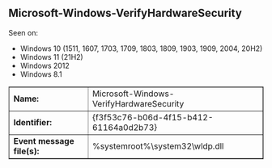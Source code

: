 ## Microsoft-Windows-VerifyHardwareSecurity

Seen on:
* Windows 10 (1511, 1607, 1703, 1709, 1803, 1809, 1903, 1909, 2004, 20H2)
* Windows 11 (21H2)
* Windows 2012
* Windows 8.1

<table border="1" class="docutils">
  <tbody>
    <tr>
      <td><b>Name:</b></td>
      <td>Microsoft-Windows-VerifyHardwareSecurity</td>
    </tr>
    <tr>
      <td><b>Identifier:</b></td>
      <td>{f3f53c76-b06d-4f15-b412-61164a0d2b73}</td>
    </tr>
    <tr>
      <td><b>Event message file(s):</b></td>
      <td>%systemroot%\system32\wldp.dll</td>
    </tr>
  </tbody>
</table>

&nbsp;

